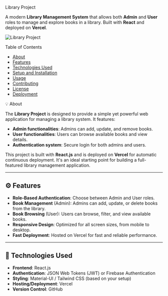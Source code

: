  Library Project

A modern **Library Management System** that allows both **Admin** and **User** roles to manage and explore books in a library. Built with **React** and deployed on **Vercel**.

![Library Project](https://via.placeholder.com/1200x400.png) 

 Table of Contents

- [About](#about)
- [Features](#features)
- [Technologies Used](#technologies-used)
- [Setup and Installation](#setup-and-installation)
- [Usage](#usage)
- [Contributing](#contributing)
- [License](#license)
- [Deployment](#deployment)

 💡 About

The **Library Project** is designed to provide a simple yet powerful web application for managing a library system. It features:
- **Admin functionalities**: Admins can add, update, and remove books.
- **User functionalities**: Users can browse available books and view details.
- **Authentication system**: Secure login for both admins and users.

This project is built with **React.js** and is deployed on **Vercel** for automatic continuous deployment. It's an ideal starting point for building a full-featured library management application.

---

## ⚙️ Features

- **Role-Based Authentication**: Choose between Admin and User roles.
- **Book Management** (Admin): Admins can add, update, or delete books from the library.
- **Book Browsing** (User): Users can browse, filter, and view available books.
- **Responsive Design**: Optimized for all screen sizes, from mobile to desktop.
- **Fast Deployment**: Hosted on Vercel for fast and reliable performance.

---

## 🚀 Technologies Used

- **Frontend**: React.js
- **Authentication**: JSON Web Tokens (JWT) or Firebase Authentication
- **Styling**: Material-UI / Tailwind CSS (based on your setup)
- **Hosting/Deployment**: Vercel
- **Version Control**: GitHub



